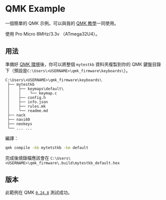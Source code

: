 # QMK Example

一個簡單的 QMK 示例。可以與我的 [QMK 教學](https://ziteh.github.io/posts/diyqmkkeyboard-edit-qmk/)一同使用。

使用 Pro Micro 8MHz/3.3v （ATmega32U4）。

## 用法

準備好 [QMK 環境](https://docs.qmk.fm/#/newbs_getting_started)後，你可以將整個 `mytestkb` 資料夾複製到你的 QMK 鍵盤目錄下（預設是`C:\Users\<USERNAME>\qmk_firmware\keyboards\`）。

```
C:\Users\<USERNAME>\qmk_firmware\keyboards\
 ├── mytestkb
 │    ├── keymaps\default\
 │    │    └── keymap.c
 │    ├── config.h
 │    ├── info.json
 │    ├── rules.mk
 │    └── readme.md
 ├── nack
 ├── navi60
 ├── neokeys
 └── ... ...
```

編譯：

```bash
qmk compile -kb mytetstkb -km default
```

完成後燒錄檔應該會在 `C:\Users\<USERNAME>\qmk_firmware\.build\mytestkb_default.hex`

## 版本

此範例在 QMK [`0.24.8`](https://github.com/qmk/qmk_firmware/releases/tag/0.24.8) 測試成功。
